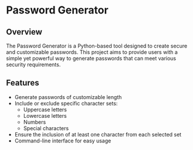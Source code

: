 # Password Generator

## Overview
The Password Generator is a Python-based tool designed to create secure and customizable passwords. This project aims to provide users with a simple yet powerful way to generate passwords that can meet various security requirements.

## Features
- Generate passwords of customizable length
- Include or exclude specific character sets:
  - Uppercase letters
  - Lowercase letters
  - Numbers
  - Special characters
- Ensure the inclusion of at least one character from each selected set
- Command-line interface for easy usage

